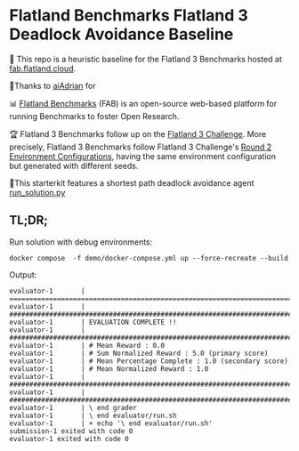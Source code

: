 # Flatland Benchmarks Flatland 3 Deadlock Avoidance Baseline

🚂 This repo is a heuristic baseline for the Flatland 3 Benchmarks hosted at [fab.flatland.cloud](https://fab.flatland.cloud).

👏Thanks to [aiAdrian](https://github.com/aiAdrian/flatland-benchmarks-f3-starterkit/tree/DeadLockAvoidancePolicy) for 

📊 [Flatland Benchmarks](https://github.com/flatland-association/flatland-benchmarks) (FAB) is an open-source web-based platform for running Benchmarks to foster
Open Research.

🏆 Flatland 3 Benchmarks follow up on the [Flatland 3 Challenge](https://flatland-association.github.io/flatland-book/challenges/flatland3.html).
More precisely, Flatland 3 Benchmarks follow Flatland 3 Challenge's
[Round 2 Environment Configurations](https://flatland-association.github.io/flatland-book/challenges/flatland3/envconfig.html#round-2), having the same
environment configuration but generated with different seeds.

🧲This starterkit features a shortest path deadlock avoidance agent [run_solution.py](run_solution.py)

## TL;DR;

Run solution with debug environments:

```shell
docker compose  -f demo/docker-compose.yml up --force-recreate --build 
```
 
Output:

```text
evaluator-1       | ====================================================================================================
evaluator-1       | ####################################################################################################
evaluator-1       | EVALUATION COMPLETE !!
evaluator-1       | ####################################################################################################
evaluator-1       | # Mean Reward : 0.0
evaluator-1       | # Sum Normalized Reward : 5.0 (primary score)
evaluator-1       | # Mean Percentage Complete : 1.0 (secondary score)
evaluator-1       | # Mean Normalized Reward : 1.0
evaluator-1       | ####################################################################################################
evaluator-1       | ####################################################################################################
evaluator-1       | \ end grader
evaluator-1       | \ end evaluator/run.sh
evaluator-1       | + echo '\ end evaluator/run.sh'
submission-1 exited with code 0
evaluator-1 exited with code 0
```